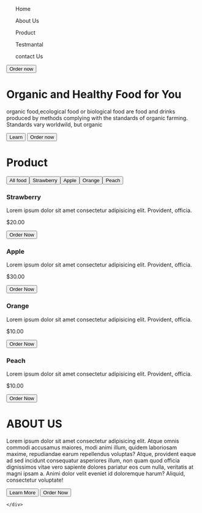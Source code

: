 <!DOCTYPE html>
<html lang="en">

<head>
    <meta charset="UTF-8">
    <meta name="viewport" content="width=device-width, initial-scale=1.0">
    <title>Document</title>
    <!-- <link rel="stylesheet" href="index.css"> -->
    <style>
    
* {
    margin: 0;
    padding: 0;
    box-sizing: border-box;
}

body {
    font-family: 'Segoe UI', Tahoma, Geneva, Verdana, sans-serif;
    background-color: #fefefe;
    color: #333;
    line-height: 1.6;
}

/* Main Background */
#bg {
    background-color: #f0e9f1;
    padding: 20px 0;
}

/* General Container */
#container,
#container1,
#container2 {
    max-width: 1100px;
    margin: 40px auto;
    background-color: #ffffff;
    border-radius: 12px;
    box-shadow: 0 4px 12px rgba(0, 0, 0, 0.06);
    padding: 20px 30px;
}

/* Header */
#header {
    display: flex;
    justify-content: space-between;
    align-items: center;
    flex-wrap: wrap;
    padding-bottom: 15px;
    border-bottom: 1px solid #e0e0e0;
}

#logo img {
    height: 50px;
    width: 150px;
}

#details {
    display: flex;
    align-items: center;
    gap: 30px;
}

#details ul {
    display: flex;
    list-style: none;
    gap: 20px;
}

#details ul p {
    cursor: pointer;
    font-weight: 500;
    transition: color 0.3s;
    color: #555;
}

#details ul p:hover {
    color: #42a36e;
}

/* Buttons */
button {
    background-color: #42a36e;
    color: #fff;
    border: none;
    padding: 10px 20px;
    margin: 5px;
    border-radius: 25px;
    cursor: pointer;
    font-weight: 600;
    transition: all 0.3s ease;
}

button:hover {
    background-color: #36945f;
    transform: scale(1.05);
    box-shadow: 0 4px 10px rgba(66, 163, 110, 0.2);
}

/* Hero Section */
#contant {
    display: flex;
    flex-wrap: wrap;
    justify-content: space-between;
    margin-top: 30px;
    gap: 30px;
}

#contant1 {
    flex: 1;
    min-width: 300px;
    padding-top: 40px;
}

#contant1 h1 {
    font-size: 36px;
    margin-bottom: 20px;
    color: #2c3e50;
}

#contant1 p {
    margin-bottom: 20px;
    color: #666;
}

#image {
    flex: 1;
    text-align: center;
}

#image img {
    max-width: 100%;
    height: auto;
    transition: transform 0.3s ease;
    border-radius: 10px;
}

#image img:hover {
    transform: scale(1.05);
}

/* Buttons in Hero */
.b1 {
    background-color: #f4a261;
    box-shadow: 0 4px 8px rgba(244, 162, 97, 0.2);
}

.b1:hover {
    background-color: #e76f51;
}

/* Product Section */
#product h1 {
    text-align: center;
    font-size: 32px;
    color: #2a9d8f;
    margin-bottom: 20px;
}

#product button {
    margin: 5px 10px;
    background-color: #e9c46a;
    color: #333;
}

#product button:hover {
    background-color: #f4a261;
}

/* Product Cards */
#menu {
    display: flex;
    flex-wrap: wrap;
    justify-content: space-around;
    margin-top: 20px;
    gap: 20px;
}

.fruits {
    background-color: #f6fefc;
    width: 240px;
    border-radius: 10px;
    padding: 20px;
    box-shadow: 0 4px 10px rgba(0, 0, 0, 0.05);
    text-align: center;
    transition: transform 0.3s ease;
}

.fruits:hover {
    transform: scale(1.05);
    box-shadow: 0 4px 12px rgba(97, 160, 180, 0.2);
}

.fruits img {
    width: 100%;
    height: 150px;
    object-fit: cover;
    border-radius: 10px;
    margin-bottom: 15px;
}

.fruits h3 {
    margin: 10px 0 5px;
    color: #264653;
}

.fruits p {
    font-size: 14px;
    color: #666;
    margin-bottom: 10px;
}

/* About Us Section */
#container2 {
    display: flex;
    flex-wrap: wrap;
    align-items: center;
    gap: 30px;
}

#image2 {
    flex: 1;
    text-align: center;
}

#image2 img {
    max-width: 100%;
    height: auto;
    border-radius: 10px;
    transition: transform 0.3s ease;
}

#image2 img:hover {
    transform: scale(1.05);
}

#aboutus {
    flex: 1;
    padding: 20px;
}

#aboutus h1 {
    font-size: 32px;
    margin-bottom: 20px;
    color: #2a9d8f;
}

#aboutus p {
    color: #555;
    font-size: 15px;
    line-height: 1.7;
    margin-bottom: 20px;
}

</style>
</head>

<body>
    <div id="bg">
        <div id="container">
            <div id="header">
                <div id="logo">
                    <img src="images/NHS-LOGO.png" alt="">
                </div>
                <div id="details">
                    <ul>
                        <p>Home</p>
                        <p>About Us</p>
                        <p>Product</p>
                        <p>Testmantal</p>
                        <p>contact Us</p>
                    </ul>
                    <div>
                        <button>Order now</button>
                    </div>
                </div>
            </div>
            <div id="contant">
                <div id="contant1">
                    <h1>Organic and Healthy Food for You </h1>
                    <p>organic food,ecological food or biological food are food and drinks produced by methods complying
                        with the standards of organic farming. Standards vary worldwild, but organic</p>
                    <button class="b1">Learn</button>
                    <button class="b1">Order now</button>
                </div>
                <div id="image">
                    <img src="images/healthy-food-Photoroom.png" alt="">
                </div>
            </div>
        </div>
        <div id="container1">
            <div id="product">
                <h1>Product</h1>
                <button>All
                    food</button><button>Strawberry</button><button>Apple</button><button>Orange</button><button>Peach</button>
            </div>
            <div id="menu">
                <div class="fruits">
                    <img src="images/Strawberries.jpg" alt="">
                    <h3>Strawberry</h3>
                    <p>Lorem ipsum dolor sit amet consectetur adipisicing elit. Provident, officia.</p>
                    <p>$20.00</p>
                    <button>Order Now</button>
                </div>
                <div class="fruits">
                    <img src="images/apples.avif" alt="">
                    <h3>Apple</h3>
                    <p>Lorem ipsum dolor sit amet consectetur adipisicing elit. Provident, officia.</p>
                    <p>$30.00</p>
                    <button>Order Now</button>
                </div>
                <div class="fruits">
                    <img src="images/oranges.jpg" alt="">
                    <h3>Orange</h3>
                    <p>Lorem ipsum dolor sit amet consectetur adipisicing elit. Provident, officia.</p>
                    <p>$10.00</p>
                    <button>Order Now</button>
                </div>
                <div class="fruits">
                    <img src="images/peach-tree.webp" alt="">
                    <h3>Peach</h3>
                    <p>Lorem ipsum dolor sit amet consectetur adipisicing elit. Provident, officia.</p>
                    <p>$10.00</p>
                    <button>Order Now</button>
                </div>
            </div>
        </div>
        <div id="container2">
            <div id="image2"><img src="images/istockphoto-.jpg" alt=""></div>
            <div id="aboutus">
                <h1>ABOUT US</h1>
                <p>Lorem ipsum dolor sit amet consectetur adipisicing elit. Atque omnis commodi accusamus maiores, modi
                    animi illum, quidem laboriosam maxime, repudiandae earum repellendus voluptas? Atque, provident
                    eaque ad sed incidunt consequatur asperiores illum, non quam quod officia dignissimos vitae vero
                    sapiente dolores pariatur eos cum nulla, veritatis at magni ipsam a. Animi dolor velit eveniet id
                    doloremque harum? Aliquid, consectetur voluptate!</p>
                <button>Learn More</button>
                <button>Order Now</button>
            </div>
        </div>

    </div>

</body>

</html>
